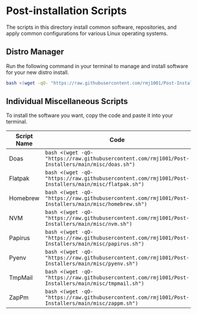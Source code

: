<!--
##############################################
#   Author(s): RMCJ <rmichael1001@gmail.com>
#   Project: HeckerShell
#   Version: 1.0
#
#   Usage: n/a
#
#   Description: Distro post-install info
#
##############################################
-->
# Post-installation Scripts

The scripts in this directory install common software, repositories, and apply
common configurations for various Linux operating systems.

## Distro Manager

Run the following command in your terminal to manage and install software for your new distro install.

```bash
bash <(wget -qO- "https://raw.githubusercontent.com/rmj1001/Post-Installers/main/distromgr")
```

## Individual Miscellaneous Scripts

To install the software you want, copy the code and paste it into your terminal.

| Script Name | Code                                                                                                      |
| ----------- | --------------------------------------------------------------------------------------------------------- |
| Doas        | ```bash <(wget -qO- "https://raw.githubusercontent.com/rmj1001/Post-Installers/main/misc/doas.sh")```     |
| Flatpak     | ```bash <(wget -qO- "https://raw.githubusercontent.com/rmj1001/Post-Installers/main/misc/flatpak.sh")```  |
| Homebrew    | ```bash <(wget -qO- "https://raw.githubusercontent.com/rmj1001/Post-Installers/main/misc/homebrew.sh")``` |
| NVM         | ```bash <(wget -qO- "https://raw.githubusercontent.com/rmj1001/Post-Installers/main/misc/nvm.sh")```      |
| Papirus     | ```bash <(wget -qO- "https://raw.githubusercontent.com/rmj1001/Post-Installers/main/misc/papirus.sh")```  |
| Pyenv       | ```bash <(wget -qO- "https://raw.githubusercontent.com/rmj1001/Post-Installers/main/misc/pyenv.sh")```    |
| TmpMail     | ```bash <(wget -qO- "https://raw.githubusercontent.com/rmj1001/Post-Installers/main/misc/tmpmail.sh")```  |
| ZapPm       | ```bash <(wget -qO- "https://raw.githubusercontent.com/rmj1001/Post-Installers/main/misc/zappm.sh")```    |

